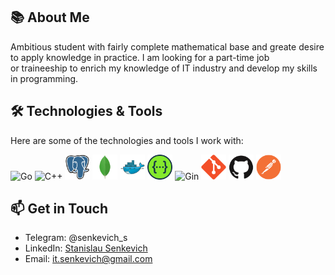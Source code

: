 ## 📚 About Me

Ambitious student with fairly complete mathematical base and greate desire to apply knowledge in practice. I am looking for a part-time job or traineeship to enrich my knowledge of IT industry and develop my skills in programming.

## 🛠️ Technologies & Tools

Here are some of the technologies and tools I work with:

<p align="left">
  <img src="https://cdn.jsdelivr.net/gh/devicons/devicon/icons/go/go-original-wordmark.svg" alt="Go" width="40" height="40" />
  <img src="https://raw.githubusercontent.com/devicons/devicon/master/icons/cpp/cpp-original.svg" alt="C++" width="40" height="40"/>
  <img src="https://raw.githubusercontent.com/devicons/devicon/master/icons/postgresql/postgresql-original.svg" alt="PostgreSQL" width="40" height="40"/>
  <img src="https://raw.githubusercontent.com/devicons/devicon/master/icons/mongodb/mongodb-original.svg" alt="MongoDB" width="40" height="40"/>
  <img src="https://raw.githubusercontent.com/devicons/devicon/master/icons/docker/docker-original.svg" alt="Docker" width="40" height="40"/>
  <img src="https://raw.githubusercontent.com/devicons/devicon/master/icons/swagger/swagger-original.svg" alt="Swagger" width="40" height="40"/>
  <img src="https://raw.githubusercontent.com/devicons/devicon/master/icons/gin/gin-original.svg" alt="Gin" width="40" height="40"/>
  <img src="https://raw.githubusercontent.com/devicons/devicon/master/icons/git/git-original.svg" alt="Git" width="40" height="40"/>
  <img src="https://raw.githubusercontent.com/devicons/devicon/master/icons/github/github-original.svg" alt="GitHub" width="40" height="40"/>
  <img src="https://raw.githubusercontent.com/devicons/devicon/master/icons/postman/postman-original.svg" alt="Postman" width="40" height="40"/>
</p>

## 📫 Get in Touch

- Telegram: @senkevich_s
- LinkedIn: [Stanislau Senkevich]([https://www.linkedin.com/in/john-doe/](https://www.linkedin.com/in/stanislau-senkevich-17344a264/)https://www.linkedin.com/in/stanislau-senkevich-17344a264/)
- Email: it.senkevich@gmail.com
